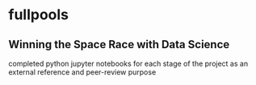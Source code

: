 # fullpools

## Winning the Space Race with Data Science
completed python jupyter notebooks for each stage of the project as an external reference and peer-review purpose


